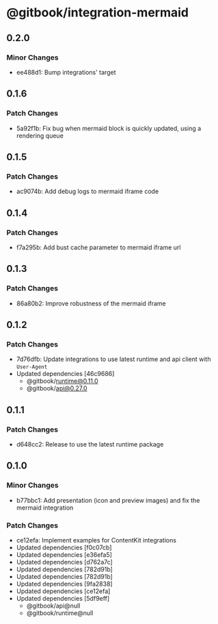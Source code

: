 # @gitbook/integration-mermaid

## 0.2.0

### Minor Changes

-   ee488d1: Bump integrations' target

## 0.1.6

### Patch Changes

-   5a92f1b: Fix bug when mermaid block is quickly updated, using a rendering queue

## 0.1.5

### Patch Changes

-   ac9074b: Add debug logs to mermaid iframe code

## 0.1.4

### Patch Changes

-   f7a295b: Add bust cache parameter to mermaid iframe url

## 0.1.3

### Patch Changes

-   86a80b2: Improve robustness of the mermaid iframe

## 0.1.2

### Patch Changes

-   7d76dfb: Update integrations to use latest runtime and api client with `User-Agent`
-   Updated dependencies [46c9686]
    -   @gitbook/runtime@0.11.0
    -   @gitbook/api@0.27.0

## 0.1.1

### Patch Changes

-   d648cc2: Release to use the latest runtime package

## 0.1.0

### Minor Changes

-   b77bbc1: Add presentation (icon and preview images) and fix the mermaid integration

### Patch Changes

-   ce12efa: Implement examples for ContentKit integrations
-   Updated dependencies [f0c07cb]
-   Updated dependencies [e36efa5]
-   Updated dependencies [d762a7c]
-   Updated dependencies [782d91b]
-   Updated dependencies [782d91b]
-   Updated dependencies [9fa2838]
-   Updated dependencies [ce12efa]
-   Updated dependencies [5df9eff]
    -   @gitbook/api@null
    -   @gitbook/runtime@null
